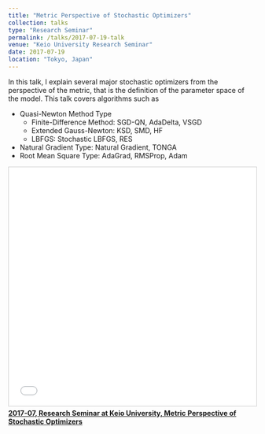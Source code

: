 ```yaml
---
title: "Metric Perspective of Stochastic Optimizers"
collection: talks
type: "Research Seminar"
permalink: /talks/2017-07-19-talk
venue: "Keio University Research Seminar"
date: 2017-07-19
location: "Tokyo, Japan"
---
```


In this talk, I explain several major stochastic optimizers from the perspective of the metric, that is the definition of the parameter space of the model.
This talk covers algorithms such as 
- Quasi-Newton Method Type
    * Finite-Difference Method: SGD-QN, AdaDelta, VSGD
    * Extended Gauss-Newton: KSD, SMD, HF
    * LBFGS: Stochastic LBFGS, RES
- Natural Gradient Type: Natural Gradient, TONGA
- Root Mean Square Type: AdaGrad, RMSProp, Adam

<iframe src="//www.slideshare.net/slideshow/embed_code/key/MeRLfoLZGTj3w6" width="595" height="485" frameborder="0" marginwidth="0" marginheight="0" scrolling="no" style="border:1px solid #CCC; border-width:1px; margin-bottom:5px; max-width: 100%;" allowfullscreen> </iframe> <div style="margin-bottom:5px"> <strong> <a href="//www.slideshare.net/asahiushio1/201707-research-seminar-at-keio-university-metric-perspective-of-stochastic-optimizers" title="2017-07, Research Seminar at Keio University, Metric Perspective of Stochastic Optimizers" target="_blank">2017-07, Research Seminar at Keio University, Metric Perspective of Stochastic Optimizers</a> </strong> </div>
